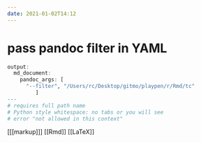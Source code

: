 ```yaml
---
date: 2021-01-02T14:12
---
```


# pass pandoc filter in YAML

```r
output:
  md_document:
    pandoc_args: [
      "--filter", "/Users/rc/Desktop/gitmo/playpen/r/Rmd/tc"
         ]
---
# requires full path name
# Python style whitespace: no tabs or you will see
# error "not allowed in this context"
```

[[[markup]]]
[[Rmd]]
[[LaTeX]]
